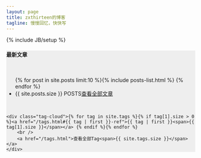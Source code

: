 ```yaml
---
layout: page
title: zxthirteen的博客
tagline: 慢慢回忆，快快写
---
```

{% include JB/setup %}

<!-- default and old, no use now
<ul class="posts">
  {% for post in site.posts %}
    <li><span>{{ post.date | date_to_string }}</span> &raquo; <a href="{{ BASE_PATH }}{{ post.url }}">{{ post.title }}</a></li>
  {% endfor %}
</ul>
no use. end -->

<div class="wrapper" style="background-color: #eeeeee">
	<h4> 最新文章 </h4><br />
	<ul class="postsList">{% for post in site.posts limit:10 %}{% include posts-list.html %} {% endfor %}
	<br />
	<li><span>{{ site.posts.size }} POSTS</span><a href="/archive.html">查看全部文章</a></li>
	</ul>
	<br />
	
	<div class="tag-cloud">{% for tag in site.tags %}{% if tag[1].size > 0 %}<a href="/tags.html#{{ tag | first }}-ref">{{ tag | first }}<span>{{ tag[1].size }}</span></a> {% endif %}{% endfor %}
		<br />
		<a href="/tags.html">查看全部Tag<span>{{ site.tags.size }}</span></a>
	</div>
</div>


